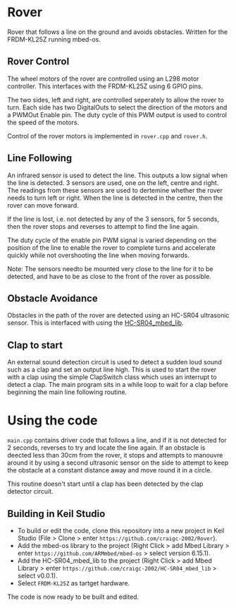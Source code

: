 # Rover
Rover that follows a line on the ground and avoids obstacles. Written for the FRDM-KL25Z running mbed-os.

## Rover Control
The wheel motors of the rover are controlled using an L298 motor controller. This interfaces with the FRDM-KL25Z using 6 GPIO pins.

The two sides, left and right, are controlled seperately to allow the rover to turn. Each side has two DigitalOuts to select the direction of the motors and a PWMOut Enable pin. The duty cycle of this PWM output is used to control the speed of the motors.

Control of the rover motors is implemented in `rover.cpp` and `rover.h`.

## Line Following
An infrared sensor is used to detect the line. This outputs a low signal when the line is detected.
3 sensors are used, one on the left, centre and right. The readings from these sensors are used to dertemine whether the rover needs to turn left or right.
When the line is detected in the centre, then the rover can move forward.

If the line is lost, i.e. not detected by any of the 3 sensors, for 5 seconds, then the rover stops and reverses to attempt to find the line again.

The duty cycle of the enable pin PWM signal is varied depending on the position of the line to enable the rover to complete turns and accelerate quickly while not overshooting the line when moving forwards.

Note: The sensors needto be mounted very close to the line for it to be detected, and have to be as close to the front of the rover as possible.

## Obstacle Avoidance
Obstacles in the path of the rover are detected using an HC-SR04 ultrasonic sensor.
This is interfaced with using the [HC-SR04_mbed_lib](https://github.com/craigc-2002/HC-SR04_mbed_lib).

## Clap to start
An external sound detection circuit is used to detect a sudden loud sound such as a clap and set an output line high.
This is used to start the rover with a clap using the simple ClapSwitch class which uses an interrupt to detect a clap.
The main program sits in a while loop to wait for a clap before beginning the main line following routine.

# Using the code
`main.cpp` contains driver code that follows a line, and if it is not detected for 2 seconds, reverses to try and locate the line again.
If an obstacle is deected less than 30cm from the rover, it stops and attempts to manouvre around it by using a second ultrasonic sensor on the side to attempt to keep the obstacle at a constant distance away and move round it in a circle.

This routine doesn't start until a clap has been detected by the clap detector circuit.

## Building in Keil Studio
- To build or edit the code, clone this repository into a new project in Keil Studio (File > Clone > enter `https://github.com/craigc-2002/Rover`).
- Add the mbed-os library to the project (Right Click > add Mbed Library > enter `https://github.com/ARMmbed/mbed-os` > select version 6.15.1).
- Add the HC-SR04_mbed_lib to the project (Right Click > add Mbed Library > enter `https://github.com/craigc-2002/HC-SR04_mbed_lib` > select v0.0.1).
- Select `FRDM-KL25Z` as tartget hardware.

The code is now ready to be built and edited.
